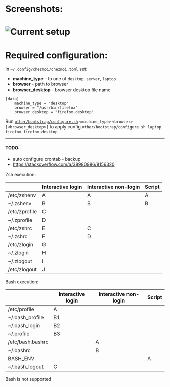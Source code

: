# Screenshots:

# ![Current setup](https://raw.githubusercontent.com/rozenj/dots/master/other/scrot/2020-10-25-012729_2560x1440_scrot.png)

# Required configuration:

In `~/.config/chezmoi/chezmoi.toml` set:

- **machine_type** - to one of `desktop`, `server`, `laptop`
- **browser** - path to browser
- **browser_desktop** - browser desktop file name

```
[data]
    machine_type = "desktop"
    browser = "/usr/bin/firefox"
    browser_desktop = "firefox.desktop"
```

Run [`other/bootstrap/configure.sh`](other/bootstrap/configure.sh) `<machine_type>` `<browser>` `[<browser_desktop>]` to
apply config
`other/bootstrap/configure.sh laptop firefox firefox.desktop`
___

#### TODO:

- auto configure crontab - backup
- https://stackoverflow.com/a/38980986/8156320

Zsh execution:

|  |Interactive login |Interactive non-login|Script|
|-----------------|-----------|-----------|------|
|/etc/zshenv     |    A      |    A      |  A   |
|~/.zshenv       |    B      |    B      |  B   |
|/etc/zprofile   |    C      |           |      |
|~/.zprofile     |    D      |           |      |
|/etc/zshrc      |    E      |    C      |      |
|~/.zshrc        |    F      |    D      |      |
|/etc/zlogin     |    G      |           |      |
|~/.zlogin       |    H      |           |      |
|~/.zlogout      |    I      |           |      |
|/etc/zlogout    |    J      |           |      |

Bash execution:

|  |Interactive login |Interactive non-login|Script|
|-----------------|-----------|-----------|------|
| /etc/profile    |   A       |           |      |
| ~/.bash_profile |   B1      |           |      |
| ~/.bash_login   |   B2      |           |      |
| ~/.profile      |   B3      |           |      |
| /etc/bash.bashrc|           |    A      |      |
| ~/.bashrc       |           |    B      |      |
| BASH_ENV        |           |           |  A   |
| ~/.bash_logout  |    C      |           |      |

Bash is not supported